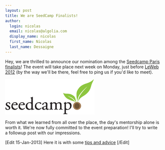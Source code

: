 ```yaml
---
layout: post
title: We are SeedCamp Finalists!
author:
  login: nicolas
  email: nicolas@algolia.com
  display_name: nicolas
  first_name: Nicolas
  last_name: Dessaigne
---
```


Hey, we are thrilled to announce our nomination among the [Seedcamp Paris
finalists][1]! The event will take place next week on Monday,
just before [LeWeb 2012][2] (by the way we'll be there,
feel free to ping us if you'd like to meet).

![Seedcamp Finalists][3]

From what we learned from all over the place, the day's mentorship alone is
worth it. We're now fully committed to the event preparation! I'll try to
write a followup post with our impressions.

[Edit 15-Jan-2013] Here it is with some [tips and
advice][4]
[/Edit]


[1]: http://www.rudebaguette.com/2012/11/30/here-are-the-20-startups-selected-for-seedcamp-paris/
[2]: http://paris.leweb.co/
[3]: /assets/seedcamp.png
[4]: http://blog.algolia.com/seedcamp-tips-and-advice-from-a-finalist/
